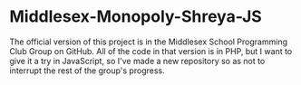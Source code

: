 # Middlesex-Monopoly-Shreya-JS
 
The official version of this project is in the Middlesex School Programming Club Group on GitHub. All of the code in that version is in PHP, but I want to give it a try in JavaScript, so I've made a new repository so as not to interrupt the rest of the group's progress. 